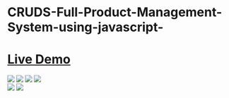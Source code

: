 # CRUDS-Full-Product-Management-System-using-javascript-
# <a target="_blank" href="https://yathrebamarneh.github.io/CRUDS-Full-Product-Management-System-using-javascript-/">Live Demo</a>

<img src="https://user-images.githubusercontent.com/65343735/218421346-b1d4f983-246f-450d-90bc-ca378584e86a.png"/>
<img src="https://user-images.githubusercontent.com/65343735/218421371-c31206a7-3043-4bcd-8ce8-4a5ba7aaf500.png"/>
<img src="https://user-images.githubusercontent.com/65343735/218421407-5dd83151-8752-472f-944e-12a4ca9542a4.png"/>
<img src="https://user-images.githubusercontent.com/65343735/218421450-6461f24c-4dba-4d1e-a242-3066fa7a3e6c.png"/>
<div>
  <img src="https://user-images.githubusercontent.com/65343735/218807864-23450a37-9e98-4bc4-90c0-f506b3b3fbfd.png"/>
  <img src="https://user-images.githubusercontent.com/65343735/218808398-61a3fcb9-26c9-4c6c-b4ef-5191c54b1f7a.png"/>
</div>

